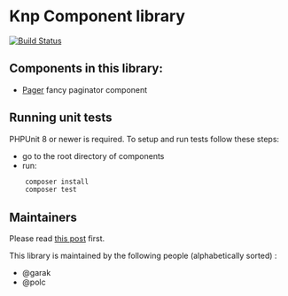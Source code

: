 # Knp Component library

[![Build Status](https://secure.travis-ci.org/KnpLabs/knp-components.png)](http://travis-ci.org/KnpLabs/knp-components)

## Components in this library:

- [Pager](https://github.com/knplabs/knp-components/tree/master/doc/pager/intro.md)
fancy paginator component

## Running unit tests

PHPUnit 8 or newer is required.
To setup and run tests follow these steps:

- go to the root directory of components
- run:

```bash
    composer install
    composer test
```

## Maintainers

Please read [this post](https://knplabs.com/en/blog/news-for-our-foss-projects-maintenance) first.

This library is maintained by the following people (alphabetically sorted) :
- @garak
- @polc
